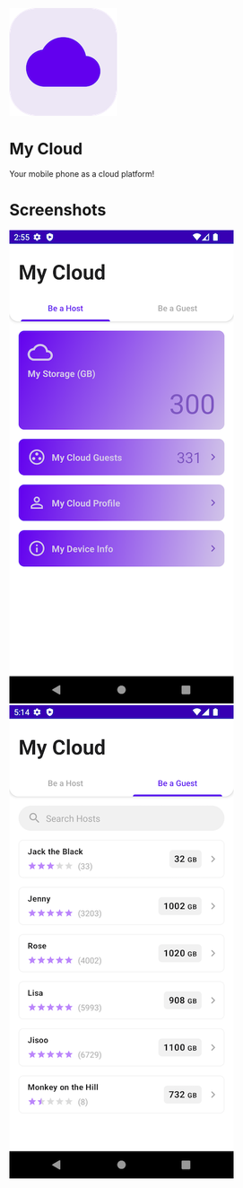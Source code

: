 ![alt text](https://github.com/Singularity-Coder/My-Cloud/blob/main/assets/logo192.png)
# My Cloud
Your mobile phone as a cloud platform!

# Screenshots
![alt text](https://github.com/Singularity-Coder/My-Cloud/blob/main/assets/ss1.png)
![alt text](https://github.com/Singularity-Coder/My-Cloud/blob/main/assets/ss2.png)